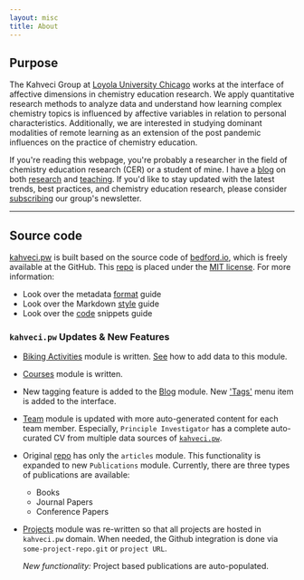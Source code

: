 ```yaml
---
layout: misc
title: About
---
```


## Purpose

The Kahveci Group at <a class="off" href="https://www.luc.edu">Loyola University Chicago</a> works at the interface of affective dimensions
in chemistry education research. We apply quantitative research methods to analyze data and understand how learning complex chemistry topics is influenced by affective variables in relation to personal characteristics. Additionally, we are interested in studying dominant modalities of remote learning as an extension of the post pandemic influences on the practice of chemistry education.

If you're reading this webpage, you're probably a researcher in the field of chemistry education research (CER) or a student of mine. I have a [blog](/blog) on both [research](/projects) and [teaching](/courses). If you'd like to stay updated with the latest trends, best practices, and chemistry education research, please consider <a href='https://tinyletter.com/mkahveci'>subscribing</a> our group's newsletter.

---

## Source code

[kahveci.pw](https://kahveci.pw) is built based on the source code of [bedford.io](https://github.com/blab/blotter), which is freely available at the GitHub.  This [repo](https://github.com/blab/blotter) is placed under the [MIT license](https://github.com/blab/blotter#license). For more information:

* Look over the metadata [format](/format) guide
* Look over the Markdown [style](/style) guide
* Look over the [code](/code) snippets guide

### `kahveci.pw` Updates & New Features

* [Biking Activities](/biking) module is written. [See](/format) how to add data to this module.
* [Courses](/courses) module is written.
* New tagging feature is added to the [Blog](/blog) module. New ['Tags'](/blog/tags/) menu item is added to the interface. 
* [Team](/team) module is updated with more auto-generated content for each team member. Especially, `Principle Investigator` has a complete auto-curated CV from multiple data sources of [`kahveci.pw`](https://kahveci.pw). 
* Original [repo](https://github.com/blab/blotter) has only the `articles` module. This functionality is expanded to new `Publications` module. Currently, there are three types of publications are available:
  * Books
  * Journal Papers
  * Conference Papers
* [Projects](/projects) module was re-written so that all projects are hosted in `kahveci.pw` domain. When needed, the Github integration is done via `some-project-repo.git` or `project URL`. 

  _New functionality:_ Project based publications are auto-populated.
